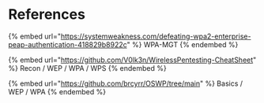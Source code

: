 # References

{% embed url="https://systemweakness.com/defeating-wpa2-enterprise-peap-authentication-418829b8922c" %}
WPA-MGT
{% endembed %}

{% embed url="https://github.com/V0lk3n/WirelessPentesting-CheatSheet" %}
Recon / WEP / WPA / WPS
{% endembed %}

{% embed url="https://github.com/brcyrr/OSWP/tree/main" %}
Basics / WEP / WPA
{% endembed %}
